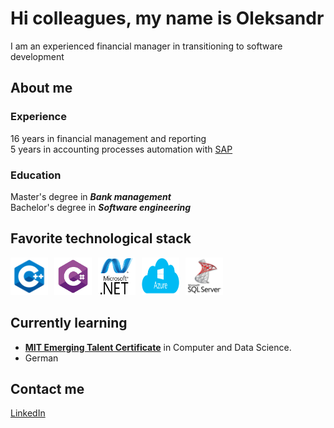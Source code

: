 # Hi colleagues, my name is Oleksandr

I am an experienced financial manager in transitioning to software development

## About me

### Experience

16 years in financial management and reporting  
5 years in accounting processes automation with [SAP](https://www.sap.com/index.html)

### Education

Master's degree in _**Bank management**_  
Bachelor's degree in _**Software engineering**_

## Favorite technological stack

<div style="display: flex; gap: 10px; align-items: center;">
  <a href="https://en.cppreference.com/w/" title="C++">
    <img src="assets/cpp.png" alt="C++" width="60" height="60" />
  </a>
  <a href="https://learn.microsoft.com/en-us/dotnet/csharp/tour-of-csharp/" title="C#">
    <img src="assets/c_sharp.png" alt="C#" width="60" height="60" />
  </a>
  <a href="https://learn.microsoft.com/en-us/dotnet/" title=".NET">
    <img src="assets/net.png" alt=".NET" width="60" height="60" />
  </a>
  <a href="https://azure.microsoft.com/en-us/" title="azure">
    <img src="assets/azure1.png" alt="azure" width="60" height="60" />
  </a>
  <a href="https://www.microsoft.com/en-us/sql-server" title="sqlserver">
    <img src="assets/sqlserver_1.png" alt="sqlserver" width="60" height="60" />
  </a>
  
  </div>

## Currently learning

* [**MIT Emerging Talent Certificate**][MITlink] in Computer and Data Science.
* German

## Contact me  

[LinkedIn](https://www.linkedin.com/in/oleksandr-maksymikhin/)

[MITlink]: https://emergingtalent.mit.edu/
